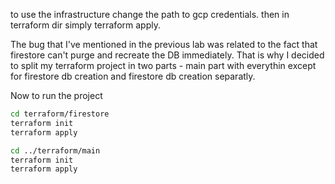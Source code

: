 to use the infrastructure change the path to gcp credentials.
then in terraform dir simply terraform apply.

The bug that I've mentioned in the previous lab was related to the fact 
that firestore can't purge and recreate the DB immediately. That is why
I decided to split my terraform project in two parts - main part with everythin
except for firestore db creation and firestore db creation separatly.

Now to run the project 
```bash
cd terraform/firestore
terraform init
terraform apply

cd ../terraform/main
terraform init
terraform apply
```